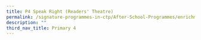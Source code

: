 ```yaml
---
title: P4 Speak Right (Readers' Theatre)
permalink: /signature-programmes-in-ctp/After-School-Programmes/enrichment/p4/p4-speak-right/
description: ""
third_nav_title: Primary 4
---
```



